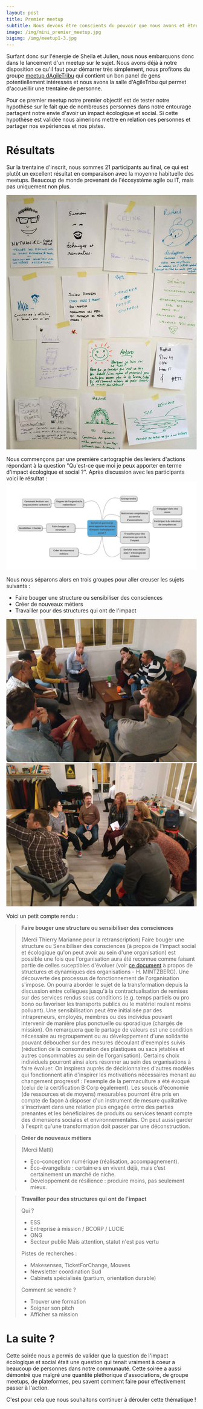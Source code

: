 ```yaml
---
layout: post
title: Premier meetup 
subtitle: Nous devons être conscients du pouvoir que nous avons et être capables d'imaginer son impact si nous ne voulons pas qu'il nous domine à son tour. -- David Baltimore
image: /img/mini_premier_meetup.jpg
bigimg: /img/meetup1-3.jpg
---
```


Surfant donc sur l'énergie de Sheila et Julien, nous nous embarquons donc dans le lancement d'un meetup sur le sujet. Nous avons déjà à notre disposition ce qu'il faut pour démarrer très simplement, nous profitons du groupe [meetup dAgileTribu](https://www.meetup.com/AgileTribu/events/265089998/) qui contient un bon panel de gens potentiellement intéressés et nous avons la salle d'AgileTribu qui permet d'accueillir une trentaine de personne.

Pour ce premier meetup notre premier objectif est de tester notre hypothèse sur le fait que de nombreuses personnes dans notre entourage partagent notre envie d'avoir un impact écologique et social. Si cette hypothèse est validée nous aimerions mettre en relation ces personnes et partager nos expériences et nos pistes.
 
# Résultats

Sur la trentaine d'inscrit, nous sommes 21 participants au final, ce qui est plutôt un excellent résultat en comparaison avec la moyenne habituelle des meetups. Beaucoup de monde provenant de l'écosystème agile ou IT, mais pas uniquement non plus.

![Posters des participants aux meetups](/img/meetup1-4.jpg)

Nous commençons par une première cartographie des leviers d'actions répondant à la question "Qu'est-ce que moi je peux apporter en terme d'impact écologique et social ?". Après discussion avec les participants voici le résultat :
![Mindmap](/img/mindmap-impact.jpg)

Nous nous séparons alors en trois groupes pour aller creuser les sujets suivants :
 - Faire bouger une structure ou sensibiliser des consciences
 - Créer de nouveaux métiers
 - Travailler pour des structures qui ont de l'impact

![Photo groupe meetup1](/img/meetup1-1.jpg)
![Photo groupe meetup2](/img/meetup1-2.jpg)

Voici un petit compte rendu :

> **Faire bouger une structure ou sensibiliser des consciences**
>
> (Merci Thierry Marianne pour la retranscription) 
> Faire bouger une structure ou Sensibiliser des consciences (à propos de l'impact social et écologique qu'on peut avoir au sein d'une organisation) est possible une fois que l'organisation aura été reconnue comme faisant partie de celles suceptibles d'évoluer (voir [ce document](http://documents.irevues.inist.fr/handle/2042/28542) à propos de structures et dynamiques des organisations - H. MINTZBERG). Une découverte des processus de fonctionnement de l'organisation s'impose. On pourra aborder le sujet de la transformation  depuis la discussion entre collègues jusqu'à la contractualisation de remises sur des services rendus sous conditions (e.g. temps partiels ou pro bono ou favoriser les transports publics ou le  matériel roulant moins polluant). Une sensibilisation peut être initialisée par des intrapreneurs, employés, membres ou des individus pouvant intervenir de manière plus ponctuelle  ou sporadique (chargés de mission). On remarquera que le partage de valeurs est une condition nécessaire au regroupement ou au développement d'une solidarité pouvant déboucher sur des mesures découlant d'exemples suivis (réduction de la consommation des plastiques ou sacs jetables et autres consommables au sein de l'organisation). Certains choix individuels pourront ainsi alors résonner au sein des organisations à faire évoluer. On inspirera auprès de décisionnaires d'autres modèles qui fonctionnent afin d'inspirer les motivations nécessaires menant au changement progressif : l'exemple de la permaculture a été évoqué (celui de la certification B Corp également). Les soucis d'économie (de ressources et de moyens) mesurables pourront être pris en compte de façon à disposer d'un instrument de mesure qualitative s'inscrivant dans une relation plus engagée entre des parties prenantes et les bénéficiaires de produits ou services tenant compte des dimensions sociales et environnementales. On peut aussi garder à l'esprit qu'une transformation doit passer par une déconstruction.

> **Créer de nouveaux métiers**
>
> (Merci Matti)
> - Eco-conception numérique (réalisation, accompagnement). 
> - Éco-évangeliste : certain‧e‧s en vivent déjà, mais c’est certainement un marché de niche. 
> - Développement de résilience : produire moins, pas seulement mieux.

> **Travailler pour des structures qui ont de l'impact**
>
> Qui ?
> - ESS 
> - Entreprise à mission / BCORP / LUCIE
> - ONG
> - Secteur public
> Mais attention, statut n'est pas vertu
>
> Pistes de recherches :
> - Makesenses, TicketForChange, Mouves
> - Newsletter coordination Sud
> - Cabinets spécialisés (partium, orientation durable)
>
>Comment se vendre ?
> - Trouver une formation
> - Soigner son pitch
> - Afficher sa mission

# La suite ?

Cette soirée nous a permis de valider que la question de l'impact écologique et social était une question qui tenait vraiment à coeur a beaucoup de personnes dans notre communauté. Cette soirée a aussi démontré que malgré une quantité pléthorique d'associations, de groupe meetups, de plateformes, peu savent comment faire pour effectivement passer à l'action.

C'est pour cela que nous souhaitons continuer à dérouler cette thématique !

